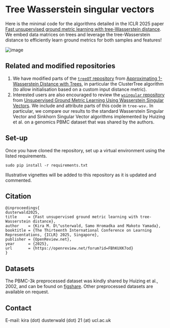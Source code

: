 # Tree Wasserstein singular vectors

Here is the minimal code for the algorithms detailed in the ICLR 2025 paper [Fast unsupervised ground metric learning with tree-Wasserstein distance](https://openreview.net/forum?id=FBhKUXK7od). We embed data matrices on trees and leverage the tree-Wasserstein distance to efficiently learn ground metrics for both samples and features!

![image](https://github.com/user-attachments/assets/d79b3887-c653-4fa5-b2ce-5a6a3029c3d4)

## Related and modified repositories
1. We have modified parts of the [``treeOT`` repository](https://github.com/oist/treeOT?tab=readme-ov-file) from [Approximating 1-Wasserstein Distance with Trees](https://openreview.net/forum?id=Ig82l87ZVU), in particular the ClusterTree algorithm (to allow initialisation based on a custom input distance metric).
2. Interested users are also encouraged to review the [``wsingular`` repository](https://github.com/CSDUlm/wsingular) from [Unsupervised Ground Metric Learning Using Wasserstein Singular Vectors](https://proceedings.mlr.press/v162/huizing22a/huizing22a.pdf). We include and attribute parts of this code in ``tree-wsv.`` In particular, we compare our results to the standard Wasserstein Singular Vector and Sinkhorn Singular Vector algorithms implemented by Huizing et al. on a genomics PBMC dataset that was shared by the authors.

## Set-up
Once you have cloned the repository, set up a virtual environment using the listed requirements.
```
sudo pip install -r requirements.txt
```
Illustrative vignettes will be added to this repository as it is updated and commented.

## Citation
```
@inproceedings{
dusterwald2025,
title     = {Fast unsupervised ground metric learning with tree-Wasserstein distance},
author    = {Kira M. D\"usterwald, Samo Hromadka and Makoto Yamada},
booktitle = {The Thirteenth International Conference on Learning Representations, {ICLR} 2025, Singapore},
publisher = {OpenReview.net},
year      = {2025},
url       = {https://openreview.net/forum?id=FBhKUXK7od}
}
```

## Datasets
The PBMC-3k preprocessed dataset was kindly shared by Huizing et al., 2002, and can be found on [figshare](https://figshare.com/s/b4904dfc0898e3837c77). Other preprocessed datasets are available on request.

## Contact
E-mail: kira (dot) dusterwald (dot) 21 (at) ucl.ac.uk
